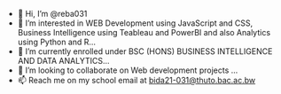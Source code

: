 - 👋 Hi, I’m @reba031
- 👀 I’m interested in WEB Development using JavaScript and CSS, Business Intelligence using Teableau and PowerBI and also Analytics using Python and R...
- 🌱 I’m currently enrolled under BSC (HONS) BUSINESS INTELLIGENCE AND DATA ANALYTICS...
- 💞️ I’m looking to collaborate on Web development projects ...
- 📫 Reach me on my school email at bida21-031@thuto.bac.ac.bw 

<!---
reba031/reba031 is a ✨ special ✨ repository because its `README.md` (this file) appears on your GitHub profile.
You can click the Preview link to take a look at your changes.
--->
